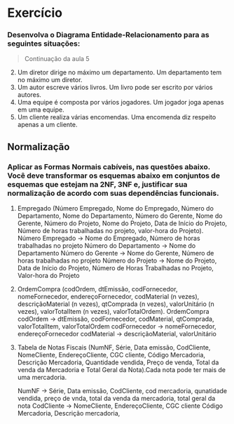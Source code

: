 

# Exercício
### Desenvolva o Diagrama Entidade-Relacionamento para as seguintes situações:

> Continuação da aula 5

2. Um diretor dirige no máximo um departamento. Um
departamento tem no máximo um diretor.
3. Um autor escreve vários livros. Um livro pode ser
escrito por vários autores.
4. Uma equipe é composta por vários jogadores. Um
jogador joga apenas em uma equipe.
5. Um cliente realiza várias encomendas. Uma
encomenda diz respeito apenas a um cliente.

## Normalização

### Aplicar as Formas Normais cabíveis, nas questões abaixo. Você deve transformar os esquemas abaixo em conjuntos de esquemas que estejam na 2NF, 3NF e, justificar sua normalização de acordo com suas dependências funcionais.

1. Empregado (Número Empregado, Nome do Empregado, Número do Departamento, Nome do Departamento, Número do Gerente, Nome do Gerente, Número do Projeto, Nome do Projeto, Data de Início do Projeto, Número de horas trabalhadas no projeto, valor-hora do Projeto).
    Número Empregado -> Nome do Empregado, Número de horas trabalhadas no projeto
    Número do Departamento -> Nome do Departamento
    Número do Gerente -> Nome do Gerente, Número de horas trabalhadas no projeto
    Número do Projeto -> Nome do Projeto, Data de Início do Projeto, Número de Horas Trabalhadas no Projeto, Valor-hora do Projeto



2. OrdemCompra (codOrdem, dtEmissão, codFornecedor, nomeFornecedor, endereçoFornecedor, codMaterial (n vezes), descriçãoMaterial (n vezes), qtComprada (n vezes), valorUnitário (n vezes), valorTotalItem (n vezes), valorTotalOrdem).
    OrdemCompra
    codOrdem -> dtEmissão, codFornecedor, codMaterial, qtComprada, valorTotalItem, valorTotalOrdem
    codFornecedor -> nomeFornecedor, endereçoFornecedor
    codMaterial -> descriçãoMaterial, valorUnitário

3. Tabela de Notas Fiscais (NumNF, Série, Data emissão, CodCliente, NomeCliente, EndereçoCliente, CGC cliente, Código Mercadoria, Descrição Mercadoria, Quantidade vendida, Preço de venda, Total da venda da Mercadoria e Total Geral da Nota).Cada nota pode ter mais de uma mercadoria. 

    NumNF -> Série, Data emissão, CodCliente, cod mercadoria, qunatidade vendida, preço de vnda, total da venda da mercadoria, total geral da nota
    CodCliente -> NomeCliente, EndereçoCliente, CGC cliente
    Código Mercadoria, Descrição mercadoria, 